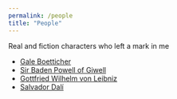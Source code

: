 ```yaml
---
permalink: /people
title: "People"
---
```

Real and fiction characters who left a mark in me

- [Gale Boetticher](https://en.wikipedia.org/wiki/List_of_Breaking_Bad_and_Better_Call_Saul_characters#Gale_Boetticher)
- [Sir Baden Powell of Giwell](https://en.wikipedia.org/wiki/Robert_Baden-Powell,_1st_Baron_Baden-Powell)
- [Gottfried Wilhelm von Leibniz](https://en.wikipedia.org/wiki/Gottfried_Wilhelm_Leibniz)
- [Salvador Dalí](https://en.wikipedia.org/wiki/Salvador_Dal%C3%AD)
